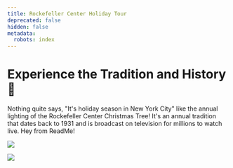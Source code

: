 ```yaml
---
title: Rockefeller Center Holiday Tour
deprecated: false
hidden: false
metadata:
  robots: index
---
```

# Experience the Tradition and History :christmas_tree:

Nothing quite says, "It's holiday season in New York City" like the annual lighting of the Rockefeller Center Christmas Tree! It's an annual tradition that dates back to 1931 and is broadcast on television for millions to watch live. Hey from ReadMe!

<Image align="center" src="https://files.readme.io/1b37471-Rockefeller-Center-christmas-tree-today-sk-231101-8176b6.jpg" />

![](https://i.etsystatic.com/24808723/r/il/1b02fa/2779084469/il_794xN.2779084469_6uuq.jpg)